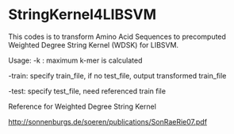 # StringKernel4LIBSVM

This codes is to transform Amino Acid Sequences to precomputed Weighted Degree String Kernel (WDSK) for LIBSVM.


Usage:
-k : maximum k-mer is calculated 

-train: specify train_file, if no test_file, output transformed train_file

-test: specify test_file, need referenced train file

Reference for Weighted Degree String Kernel

http://sonnenburgs.de/soeren/publications/SonRaeRie07.pdf
